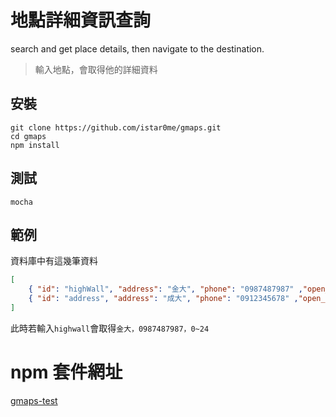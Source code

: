 # 地點詳細資訊查詢
search and get place details, then navigate to the destination.
> 輸入地點，會取得他的詳細資料

## 安裝
```
git clone https://github.com/istar0me/gmaps.git
cd gmaps
npm install
```

## 測試
```
mocha
```

## 範例
資料庫中有這幾筆資料
```json
[
    { "id": "highWall", "address": "金大", "phone": "0987487987" ,"open_hours":"0~24"},
    { "id": "address", "address": "成大", "phone": "0912345678" ,"open_hours":"12~24"}
]
```
此時若輸入`highwall`會取得`金大，0987487987，0~24`

# npm 套件網址
[gmaps-test](https://www.npmjs.com/package/gmaps-test)